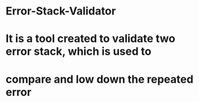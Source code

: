 # Error-Stack-Validator

# It is a tool created to validate two error stack, which is used to
# compare and low down the repeated error
